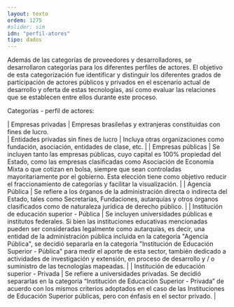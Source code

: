 ```yaml
---
layout: texto
ordem: 1275
#slider: sim
idn: "perfil-atores"
tipo: dados
---
```


Además de las categorías de proveedores y desarrolladores, se desarrollaron categorías para los diferentes perfiles de actores. El objetivo de esta categorización fue identificar y distinguir los diferentes grados de participación de actores públicos y privados en el escenario actual de desarrollo y oferta de estas tecnologías, así como evaluar las relaciones que se establecen entre ellos durante este proceso.

Categorías - perfil de actores:


| Empresas privadas                            | Empresas brasileñas y extranjeras constituidas con fines de lucro.                                                                                                                                  
| Entidades privadas sin fines de lucro        | Incluya otras organizaciones como fundación, asociación, entidades de clase, etc.                                                                                                                                                                                                                                                                                                                                                                                                                                            |
| Empresas públicas                            | Se incluyen tanto las empresas públicas, cuyo capital es 100% propiedad del Estado, como las empresas clasificadas como Asociación de Economía Mixta o que cotizan en bolsa, siempre que sean controladas mayoritariamente por el gobierno. Esta elección tiene como objetivo reducir el fraccionamiento de categorías y facilitar la visualización.                                                                                                                                                                     |
| Agencia Pública                              | Se refiere a los órganos de la administración directa o indirecta del Estado, tales como Secretarías, Fundaciones, autarquías y otros órganos clasificados como de naturaleza jurídica de derecho público.                                                                                                                                                                                                                                                                                                                              |
| Institución de educación superior - Pública | Se incluyen universidades públicas e institutos federales. Si bien las instituciones educativas mencionadas pueden ser consideradas legalmente como autarquías, es decir, una entidad de la administración pública incluida en la categoría "Agencia Pública", se decidió separarla en la categoría "Institución de Educación Superior - Pública" para medir el aporte de esta sector, también dedicado a actividades de investigación y extensión, en proceso de desarrollo y / o suministro de las tecnologías mapeadas. |
| Institución de educación superior - Privada | Se refiere a universidades privadas. Se decidió separarlas en la categoría “Institución de Educación Superior - Privada” de acuerdo con los mismos criterios adoptados en el caso de las Instituciones de Educación Superior públicas, pero con énfasis en el sector privado.                                                                                                                                                                                                                                                                |
